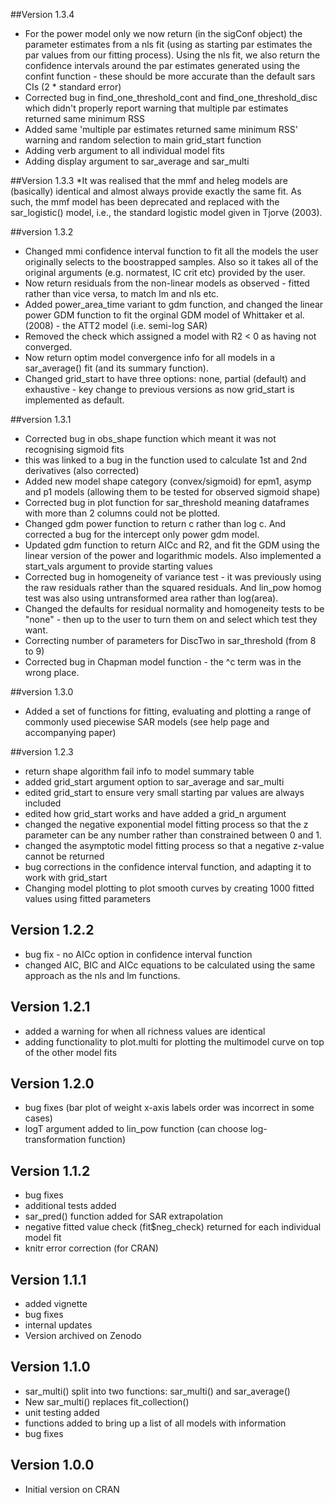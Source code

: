 
##Version 1.3.4
  * For the power model only we now return (in the sigConf object) the parameter
    estimates from a nls fit (using as starting par estimates the par values from
    our fitting process). Using the nls fit, we also return the confidence intervals
    around the par estimates generated using the confint function - these should be
    more accurate than the default sars CIs (2 * standard error)
  * Corrected bug in find_one_threshold_cont and find_one_threshold_disc which didn't
    properly report warning that multiple par estimates returned same minimum RSS
  * Added same 'multiple par estimates returned same minimum RSS' warning and random
    selection to main grid_start function
  * Adding verb argument to all individual model fits
  * Adding display argument to sar_average and sar_multi

##Version 1.3.3
  *It was realised that the mmf and heleg models are (basically) identical and 
   almost always provide exactly the same fit. As such, the mmf model has been
   deprecated and replaced with the sar_logistic() model, i.e., the standard logistic
   model given in Tjorve (2003).

##version 1.3.2
  * Changed mmi confidence interval function to fit all the models the user
    originally selects to the boostrapped samples. Also so it takes all of the original           arguments (e.g.        normatest, IC crit etc)  provided by the user.
  * Now return residuals from the non-linear models as observed - fitted rather than vice        versa, to match lm and nls etc. 
  * Added power_area_time variant to gdm function, and changed the linear power GDM function     to fit the        orginal
    GDM model of Whittaker et al. (2008) - the ATT2 model (i.e. semi-log SAR)
  * Removed the check which assigned a model with R2 < 0 as having not converged.
  * Now return optim model convergence info for all models in a sar_average() fit (and its       summary             function).
  * Changed grid_start to have three options: none, partial (default) and exhaustive - key       change to           previous versions as now grid_start is implemented as default.

##version 1.3.1
  * Corrected bug in obs_shape function which meant it was not recognising sigmoid fits
  * this was linked to a bug in the function used to calculate 1st and 2nd derivatives (also     corrected)
  * Added new model shape category (convex/sigmoid) for epm1, asymp
    and p1 models (allowing them to be tested for observed sigmoid shape)
  * Corrected bug in plot function for sar_threshold meaning dataframes with more
    than 2 columns could not be plotted.
  * Changed gdm power function to return c rather than log c. And corrected a bug
    for the intercept only power gdm model.
  * Updated gdm function to return AICc and R2, and fit the GDM using the linear version of      the power and logarithmic models. Also implemented a start_vals argument to provide          starting values
  * Corrected bug in homogeneity of variance test - it was previously using the raw residuals     rather than the squared residuals. And lin_pow homog test was also using untransformed       area rather than           log(area).
  * Changed the defaults for residual normality and homogeneity tests to be "none" - then up     to 
    the user to turn them on and select which test they want.
  * Correcting number of parameters for DiscTwo in sar_threshold (from 8 to 9)
  * Corrected bug in Chapman model function - the ^c term was in the wrong place.

##version 1.3.0
  * Added a set of functions for fitting, evaluating and plotting a range of commonly 
    used piecewise SAR models (see help page and accompanying paper)

##version 1.2.3
  * return shape algorithm fail info to model summary table
  * added grid_start argument option to sar_average and sar_multi
  * edited grid_start to ensure very small starting par values are always included
  * edited how grid_start works and have added a grid_n argument
  * changed the negative exponential model fitting process so that the z parameter can
    be any number rather than constrained between 0 and 1.
  * changed the asymptotic model fitting process so that a negative z-value cannot be returned
  * bug corrections in the confidence interval function, and adapting it to work with
    grid_start
  * Changing model plotting to plot smooth curves by creating 1000 fitted values
    using fitted parameters

## Version 1.2.2
  * bug fix - no AICc option in confidence interval function
  * changed AIC, BIC and AICc equations to be calculated using
    the same approach as the nls and lm functions.

## Version 1.2.1
  * added a warning for when all richness values are identical
  * adding functionality to plot.multi for plotting the multimodel curve on top of the other model fits

## Version 1.2.0
  * bug fixes (bar plot of weight x-axis labels order was incorrect in some cases)
  * logT argument added to lin_pow function (can choose log-transformation function)

## Version 1.1.2
  * bug fixes
  * additional tests added
  * sar_pred() function added for SAR extrapolation
  * negative fitted value check (fit$neg_check) returned for each individual model fit
  * knitr error correction (for CRAN)
  
## Version 1.1.1
 * added vignette
 * bug fixes
 * internal updates
 * Version archived on Zenodo

## Version 1.1.0  
  * sar_multi() split into two functions: sar_multi() and sar_average()
  * New sar_multi() replaces fit_collection()
  * unit testing added
  * functions added to bring up a list of all models with information
  * bug fixes
  
  
## Version 1.0.0

  * Initial version on CRAN
  
